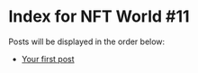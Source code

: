 # Index for NFT World #11
Posts will be displayed in the order below:

- [Your first post](./001-first.md)

